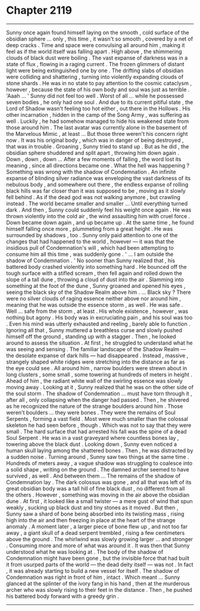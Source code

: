 
# Chapter 2119


---

Sunny once again found himself laying on the smooth , cold surface of the obsidian sphere … only , this time , it wasn't so smooth , covered by a net of deep cracks .
Time and space were convulsing all around him , making it feel as if the world itself was falling apart . High above , the shimmering clouds of black dust were boiling . The vast expanse of darkness was in a state of flux , flowing in a raging current . The frozen glimmers of distant light were being extinguished one by one .
The drifting slabs of obsidian were colliding and shattering , turning into violently expanding clouds of stone shards .
He was in no state to pay attention to the cosmic cataclysm , however , because the state of his own body and soul was just as terrible .
'Aaah … '
Sunny did not feel too well .
Worst of all … while he possessed seven bodies , he only had one soul . And due to its current pitiful state , the Lord of Shadow wasn't feeling too hot either , out there in the Hollows . His other incarnation , hidden in the camp of the Song Army , was suffering as well .
Luckily , he had somehow managed to hide his weakened state from those around him . The last avatar was currently alone in the basement of the Marvelous Mimic , at least …
But those three weren't his concern right now . It was his original body , which was in danger of being destroyed , that was in trouble .
Groaning , Sunny tried to stand up .
But as he did , the obsidian sphere shuddered and split apart , throwing him down again .
Down , down , down …
After a few moments of falling , the word lost its meaning , since all directions became one .
What the hell was happening ?
Something was wrong with the shadow of Condemnation . An infinite expanse of blinding silver radiance was enveloping the vast darkness of its nebulous body , and somewhere out there , the endless expanse of rolling black hills was far closer than it was supposed to be , moving as it slowly fell behind .
As if the dead god was not walking anymore , but crawling instead .
The world became smaller and smaller …
Until everything turned dark .
And then , Sunny could suddenly feel his weight once again .
He was thrown violently into the cold air , the wind assaulting him with cruel force . Down became down again , and up became up . At the same time , he found himself falling once more , plummeting from a great height .
He was surrounded by shadows , too .
Sunny only paid attention to one of the changes that had happened to the world , however — it was that the insidious pull of Condemnation's will , which had been attempting to consume him all this time , was suddenly gone .
' ... I am outside the shadow of Condemnation . '
No sooner than Sunny realized that , his battered body crashed violently into something hard . He bounced off the tough surface with a stifled scream , then fell again and rolled down the slope of a tall dune , throwing a cloud of dust into the air .
Slamming into something at the foot of the dune , Sunny groaned and opened his eyes , seeing the black sky of the Shadow Realm above him .
… Black sky ?
There were no silver clouds of raging essence neither above nor around him , meaning that he was outside the essence storm , as well .
He was safe .
Well … safe from the storm , at least .
His whole existence , however , was nothing but agony . His body was in excruciating pain , and his soul was too . Even his mind was utterly exhausted and reeling , barely able to function .
Ignoring all that , Sunny muttered a breathless curse and slowly pushed himself off the ground , standing up with a stagger .
Then , he looked around to assess the situation .
At first , he struggled to understand what he was seeing and sensing .
The familiar landscape of the Shadow Realm — the desolate expanse of dark hills — had disappeared . Instead , massive , strangely shaped white ridges were stretching into the distance as far as the eye could see . All around him , narrow boulders were strewn about in long clusters , some small , some towering at hundreds of meters in height .
Ahead of him , the radiant white wall of the swirling essence was slowly moving away .
Looking at it , Sunny realized that he was on the other side of the soul storm . The shadow of Condemnation … must have torn through it , after all , only collapsing when the danger had passed .
Then , he shivered as he recognized the nature of the strange boulders around him .
Those weren't boulders … they were bones . They were the remains of Soul Serpents , forming a vast field . Most were much smaller than the colossal skeleton he had seen before , though .
Which was not to say that they were small .
The hard surface that had arrested his fall was the spine of a dead Soul Serpent .
He was in a vast graveyard where countless bones lay , towering above the black dust .
Looking down , Sunny even noticed a human skull laying among the shattered bones .
Then , he was distracted by a sudden noise .
Turning around , Sunny saw two things at the same time .
Hundreds of meters away , a vague shadow was struggling to coalesce into a solid shape , writing on the ground . The damned archer seemed to have survived , as well .
And between them …
The remains of the shadow of Condemnation lay .
The dark colossus was gone , and all that was left of its great obsidian body was a tall hill of fine black dust , no different from all the others .
However , something was moving in the air above the obsidian dune .
At first , it looked like a small twister — a mere gust of wind that spun weakly , sucking up black dust and tiny stones as it moved .
But then , Sunny saw a shard of bone being absorbed into its twisting mass , rising high into the air and then freezing in place at the heart of the strange anomaly . A moment later , a larger piece of bone
flew up , and not too far away , a giant skull of a dead serpent trembled , rising a few centimeters above the ground .
The whirlwind was slowly growing larger … and stronger . Consuming more and more of what was around it .
It was then that Sunny understood what he was looking at .
The body of the shadow of Condemnation might have been gone , but the invisible force that had built it from usurped parts of the world — the dead deity itself — was not .
In fact , it was already starting to build a new vessel for itself .
The shadow of Condemnation was right in front of him , intact .
Which meant …
Sunny glanced at the splinter of the ivory fang in his hand , then at the murderous archer who was slowly rising to their feet in the distance .
Then , he pushed his battered body forward with a greedy grin .

---

